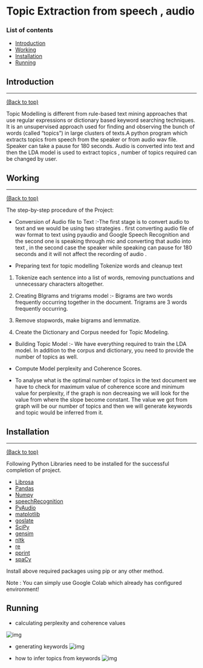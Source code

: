 
# Topic Extraction from speech , audio 

### List of contents

- [Introduction](#introduction)
- [Working](#working)
- [Installation](#installation)
- [Running](#running)


## Introduction
---
[(Back to top)](#list-of-contents)

Topic Modelling is different from rule-based text mining approaches that use regular expressions or dictionary based keyword searching techniques. It is an unsupervised approach used for finding and observing the bunch of words (called “topics”) in large clusters of texts.A python program which extracts topics from speech from the speaker or from audio wav file. Speaker can take a pause for 180 seconds. Audio is converted into text and then the LDA model is used to extract topics , number of topics required can be changed by user. 

## Working
---
[(Back to top)](#list-of-contents)

The step-by-step procedure of the Project:

+ Conversion of Audio file to Text :-The first stage is to convert audio to text and we would be using two strategies . 
first converting audio file of wav format  to text using pyaudio and Google Speech Recognition and the second one is speaking through mic and converting that audio into text , in the second case the speaker while speaking can pause for 180 seconds and it will not affect the recording of audio .


+ Preparing text for topic modelling 
Tokenize words and cleanup text 
1. Tokenize each sentence into a list of words, removing punctuations and unnecessary characters altogether.
2. Creating BIgrams and trigrams model :- Bigrams are two words frequently occurring together in the document. Trigrams are 3 words frequently occurring.
3. Remove stopwords, make bigrams and lemmatize.

4. Create the Dictionary and Corpus needed for Topic Modeling.

+ Building Topic Model :- We have everything required to train the LDA model. In addition to the corpus and dictionary, you need to provide the number of topics as well.


+ Compute Model perplexity and Coherence Scores.
+ To analyse what is the optimal number of topics in the text document we have to check for maximum value of coherence score and minimum value for perplexity, if the graph is non decreasing we will look for the value from where the slope become constant.
The value we got from graph will be our number of topics and then we will generate keywords and topic would be inferred from it.



 

## Installation
--------------------------------------------------------------------------------------------------------------------------------
[(Back to top)](#list-of-contents)

Following Python Libraries need to be installed for the successful completion of project.
- [Librosa](https://librosa.github.io/librosa/)
- [Pandas](https://pandas.pydata.org/)
- [Numpy](https://numpy.org/)
- [speechRecognition](https://pypi.org/project/SpeechRecognition/)
- [PyAudio](https://pypi.org/project/PyAudio/)
- [matplotlib](https://matplotlib.org/)
- [goslate](https://pypi.org/project/goslate/)
- [SciPy](https://www.scipy.org/)
- [gensim](https://pypi.org/project/gensim/)
- [nltk](https://www.nltk.org/)
- [re](https://docs.python.org/3/library/re.html)
- [pprint](https://docs.python.org/2/library/pprint.html)
- [spaCy](https://spacy.io/)


Install above required packages using pip or any other method.

Note : You can simply use Google Colab which already has configured environment!

## Running

- calculating perplexity and coherence values

![img](https://imgur.com/kpv1s3C.png)

- generating keywords
![img](https://imgur.com/mD2n2Gb.png)

- how to infer topics from keywords 
![img](https://imgur.com/t90WmgP.png)



